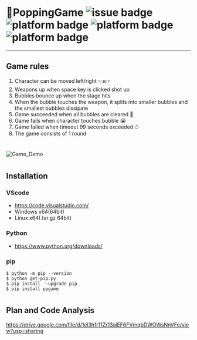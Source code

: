 # 🐍**PoppingGame** ![issue badge](https://img.shields.io/github/issues/applej424/poppinggame?color=FFF000) ![platform badge](https://img.shields.io/badge/Python-3.8.3-FF0000?logo=python&logoColor=blue) ![platform badge](https://img.shields.io/badge/pip-19.2.3-blue?) ![platform badge](https://img.shields.io/badge/pygame-1.9.6-red?)
***

## **Game rules**
1. Character can be moved left/right  👈👉
2. Weapons up when space key is clicked shot up
3. Bubbles bounce up when the stage hits 
4. When the bubble touches the weapon, it splits into smaller bubbles and the smallest bubbles dissipate 
5. Game succeeded when all bubbles are cleared  🌸
6. Game fails when character touches bubble  😭
7. Game failed when timeout 99 seconds exceeded  ⏱
8. The game consists of 1 round 

#
  ![Game_Demo](https://user-images.githubusercontent.com/45211256/103436857-a7770300-4c63-11eb-83fa-0f3d0dce0026.gif)
#
#

## Installation
### VScode 
*  https://code.visualstudio.com/
* Windows x64(64bit)
* Linux x64(.tar.gz 64bit) 

### Python 
* https://www.python.org/downloads/

### pip
~~~   
$ python -m pip --version 
$ python get-pip.py
$ pip install --upgrade pip    
$ pip install pygame   
~~~~  

#
## Plan and Code Analysis
  https://drive.google.com/file/d/1el3hfr11Zr13aiEF6FVmqbDWOWsNnVFe/view?usp=sharing




  

